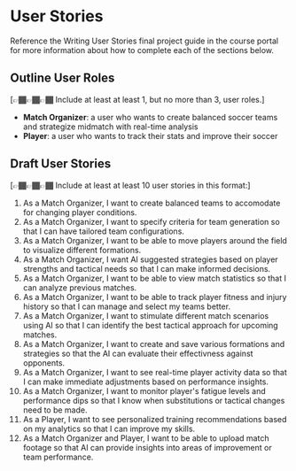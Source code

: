 # User Stories

Reference the Writing User Stories final project guide in the course portal for more information about how to complete each of the sections below.

## Outline User Roles

[👉🏾👉🏾👉🏾 Include at least at least 1, but no more than 3, user roles.]
- **Match Organizer**: a user who wants to create balanced soccer teams and strategize midmatch with real-time analysis
- **Player**: a user who wants to track their stats and improve their soccer

## Draft User Stories

[👉🏾👉🏾👉🏾 Include at least at least 10 user stories in this format:]

1. As a Match Organizer, I want to create balanced teams to accomodate for changing player conditions.
2. As a Match Organizer, I want to specify criteria for team generation so that I can have tailored team configurations.
3. As a Match Organizer, I want to be able to move players around the field to visualize different formations.
4. As a Match Organizer, I want AI suggested strategies based on player strengths and tactical needs so that I can make informed decisions.
5. As a Match Organizer, I want to be able to view match statistics so that I can analyze previous matches.
6. As a Match Organizer, I want to be able to track player fitness and injury history so that I can manage and select my teams better.
7. As a Match Organizer, I want to stimulate different match scenarios using AI so that I can identify the best tactical approach for upcoming matches.
8. As a Match Organizer, I want to create and save various formations and strategies so that the AI can evaluate their effectivness against opponents.
9. As a Match Organizer, I want to see real-time player activity data so that I can make immediate adjustments based on performance insights.
10. As a Match Organizer, I want to monitor player's fatigue levels and performance dips so that I know when substitutions or tactical changes need to be made.
11. As a Player, I want to see personalized training recommendations based on my analytics so that I can improve my skills.
12. As a Match Organizer and Player, I want to be able to upload match footage so that AI can provide insights into areas of improvement or team performance.

